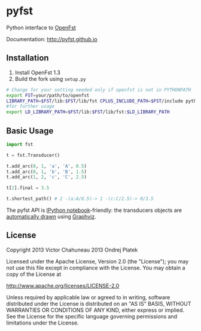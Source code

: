 # pyfst

Python interface to [OpenFst](http://openfst.org)

Documentation: http://pyfst.github.io

## Installation

1. Install OpenFst 1.3
2. Build the fork using `setup.py`

```bash
# Change for your setting needed only if openfst is not in PYTHONPATH
export FST=your/path/to/openfst  
LIBRARY_PATH=$FST/lib:$FST/lib/fst CPLUS_INCLUDE_PATH=$FST/include python setup.py build_ext --inplace
#for further usage
export LD_LIBRARY_PATH=$FST/lib:$FST/lib/fst:$LD_LIBRARY_PATH
```

## Basic Usage

```python
import fst

t = fst.Transducer()

t.add_arc(0, 1, 'a', 'A', 0.5)
t.add_arc(0, 1, 'b', 'B', 1.5)
t.add_arc(1, 2, 'c', 'C', 2.5)

t[2].final = 3.5

t.shortest_path() # 2 -(a:A/0.5)-> 1 -(c:C/2.5)-> 0/3.5 
```

The pyfst API is [IPython notebook](http://ipython.org/ipython-doc/dev/interactive/htmlnotebook.html)-friendly: the transducers objects are [automatically drawn](http://nbviewer.ipython.org/3835477/) using [Graphviz](http://www.graphviz.org).

## License

Copyright 2013 Victor Chahuneau
          2013 Ondrej Platek

Licensed under the Apache License, Version 2.0 (the "License");
you may not use this file except in compliance with the License.
You may obtain a copy of the License at

http://www.apache.org/licenses/LICENSE-2.0

Unless required by applicable law or agreed to in writing, software
distributed under the License is distributed on an "AS IS" BASIS,
WITHOUT WARRANTIES OR CONDITIONS OF ANY KIND, either express or implied.
See the License for the specific language governing permissions and
limitations under the License.
